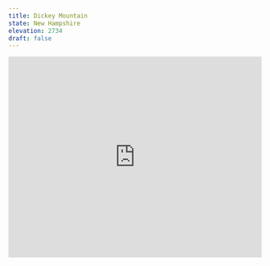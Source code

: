```yaml
---
title: Dickey Mountain
state: New Hampshire
elevation: 2734 
draft: false
---
```

<iframe class="alltrails" src="https://www.alltrails.com/widget/trail/us/new-hampshire/welch-and-dickey-loop-trail--4?u=i&sh=q5vqbr" width="100%" height="400" frameBorder="0" scrolling="no" marginHeight="0" marginWidth="0" title="AllTrails: Trail Guides and Maps for Hiking, Camping, and Running"></iframe>
